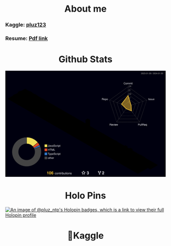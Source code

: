 <h1 align="center" >About me</h1>
<h3>Kaggle: <a href="https://www.kaggle.com/pluz123/competitions?tab=completed">  pluz123</a></h3>

<h3>Resume: <a href="https://drive.google.com/file/d/1-YWYrK72Trpe7KK1BuX6rwC-ptRZ3Qn2/view?usp=sharing">  Pdf link </a></h3>
<h1 align="center" >Github Stats</h1>

![](./profile-3d-contrib/profile-night-rainbow.svg)

<h1 align="center">Holo Pins</h1>

[![An image of @pluz_ntp's Holopin badges, which is a link to view their full Holopin profile](https://holopin.me/pluz_ntp)](https://holopin.io/@pluz_ntp)
<h1 align="center">&#129497;Kaggle</h1>
<div align="center">
